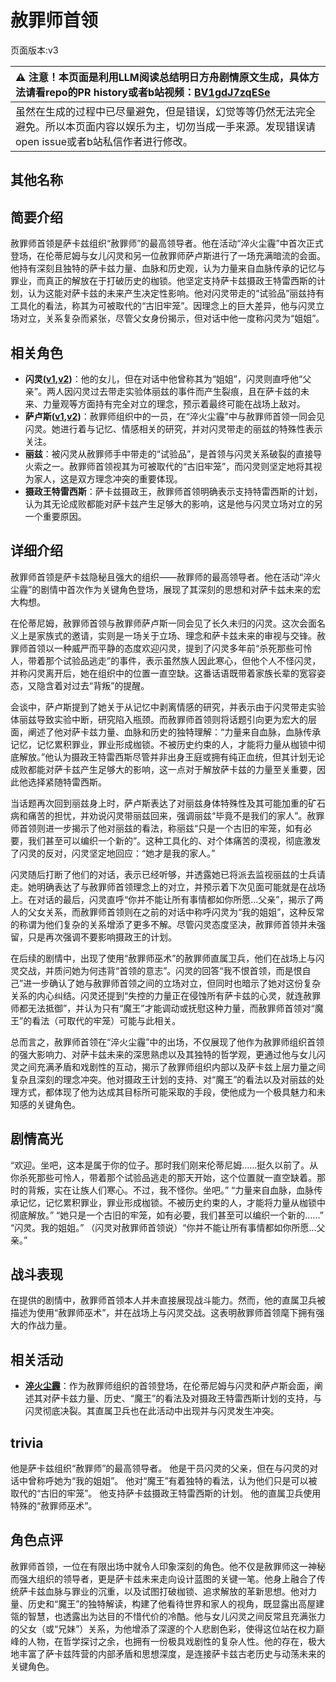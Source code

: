 # 赦罪师首领
页面版本:v3
 

| :warning: 注意！本页面是利用LLM阅读总结明日方舟剧情原文生成，具体方法请看repo的PR history或者b站视频：[BV1gdJ7zqESe](https://www.bilibili.com/video/BV1gdJ7zqESe/)         |
|:----------------------------|
| 虽然在生成的过程中已尽量避免，但是错误，幻觉等等仍然无法完全避免。所以本页面内容以娱乐为主，切勿当成一手来源。发现错误请open issue或者b站私信作者进行修改。|



## 其他名称

## 简要介绍
赦罪师首领是萨卡兹组织“赦罪师”的最高领导者。他在活动“淬火尘霾”中首次正式登场，在伦蒂尼姆与女儿闪灵和另一位赦罪师萨卢斯进行了一场充满暗流的会面。他持有深刻且独特的萨卡兹力量、血脉和历史观，认为力量来自血脉传承的记忆与罪业，而真正的解放在于打破历史的枷锁。他坚定支持萨卡兹摄政王特雷西斯的计划，认为这能对萨卡兹的未来产生决定性影响。他对闪灵带走的“试验品”丽兹持有工具化的看法，称其为可被取代的“古旧牢笼”。因理念上的巨大差异，他与闪灵立场对立，关系复杂而紧张，尽管父女身份揭示，但对话中他一度称闪灵为“姐姐”。
## 相关角色
-   **闪灵([v1](../chars/char_147_shining.md),[v2](char_147_shining.md))**：他的女儿，但在对话中他曾称其为“姐姐”，闪灵则直呼他“父亲”。两人因闪灵过去带走实验体丽兹的事件而产生裂痕，且在萨卡兹的未来、力量观等方面持有完全对立的理念，预示着最终可能在战场上敌对。
-   **萨卢斯([v1](../chars/extended_char_sa_lu_si.md),[v2](extended_char_sa_lu_si.md))**：赦罪师组织中的一员，在“淬火尘霾”中与赦罪师首领一同会见闪灵。她进行着与记忆、情感相关的研究，并对闪灵带走的丽兹的特殊性表示关注。
-   **丽兹**：被闪灵从赦罪师手中带走的“试验品”，是首领与闪灵关系破裂的直接导火索之一。赦罪师首领视其为可被取代的“古旧牢笼”，而闪灵则坚定地将其视为家人，这是双方理念冲突的重要体现。
-   **摄政王特雷西斯**：萨卡兹摄政王，赦罪师首领明确表示支持特雷西斯的计划，认为其无论成败都能对萨卡兹产生足够大的影响，这是他与闪灵立场对立的另一个重要原因。
## 详细介绍
赦罪师首领是萨卡兹隐秘且强大的组织——赦罪师的最高领导者。他在活动“淬火尘霾”的剧情中首次作为关键角色登场，展现了其深刻的思想和对萨卡兹未来的宏大构想。

在伦蒂尼姆，赦罪师首领与赦罪师萨卢斯一同会见了长久未归的闪灵。这次会面名义上是家族式的邀请，实则是一场关于立场、理念和萨卡兹未来的审视与交锋。赦罪师首领以一种威严而平静的态度欢迎闪灵，提到了闪灵多年前“杀死那些可怜人，带着那个试验品逃走”的事件，表示虽然族人因此寒心，但他个人不怪闪灵，并称闪灵离开后，她在组织中的位置一直空缺。这番话语既带着家族长辈的宽容姿态，又隐含着对过去“背叛”的提醒。

会谈中，萨卢斯提到了她关于从记忆中剥离情感的研究，并表示由于闪灵带走实验体丽兹导致实验中断，研究陷入瓶颈。而赦罪师首领则将话题引向更为宏大的层面，阐述了他对萨卡兹力量、血脉和历史的独特理解：“力量来自血脉，血脉传承记忆，记忆累积罪业，罪业形成枷锁。不被历史约束的人，才能将力量从枷锁中彻底解放。”他认为摄政王特雷西斯尽管并非出身王庭或拥有纯正血统，但其计划无论成败都能对萨卡兹产生足够大的影响，这一点对于解放萨卡兹的力量至关重要，因此他选择紧随特雷西斯。

当话题再次回到丽兹身上时，萨卢斯表达了对丽兹身体特殊性及其可能加重的矿石病和痛苦的担忧，并劝说闪灵带丽兹回来，强调丽兹“毕竟不是我们的家人”。赦罪师首领则进一步揭示了他对丽兹的看法，称丽兹“只是一个古旧的牢笼，如有必要，我们甚至可以编织一个新的”。这种工具化的、对个体痛苦的漠视，彻底激发了闪灵的反对，闪灵坚定地回应：“她才是我的家人。”

闪灵随后打断了他们的对话，表示已经听够，并透露她已将派去监视丽兹的士兵请走。她明确表达了与赦罪师首领理念上的对立，并预示着下次见面可能就是在战场上。在对话的最后，闪灵直呼“你并不能让所有事情都如你所愿...父亲”，揭示了两人的父女关系，而赦罪师首领则在之前的对话中称呼闪灵为“我的姐姐”，这种反常的称谓为他们复杂的关系增添了更多不解。尽管闪灵态度坚决，赦罪师首领并未强留，只是再次强调不要影响摄政王的计划。

在后续的剧情中，出现了使用“赦罪师巫术”的赦罪师直属卫兵，他们在战场上与闪灵交战，并质问她为何违背“首领的意志”。闪灵的回答“我不恨首领，而是恨自己”进一步确认了她与赦罪师首领之间的立场对立，但同时也暗示了她对这份复杂关系的内心纠结。闪灵还提到“失控的力量正在侵蚀所有萨卡兹的心灵，就连赦罪师都无法抵御”，并认为只有“魔王”才能调动或抚慰这种力量，而赦罪师首领对“魔王”的看法（可取代的牢笼）可能与此相关。

总而言之，赦罪师首领在“淬火尘霾”中的出场，不仅展现了他作为赦罪师组织首领的强大影响力、对萨卡兹未来的深思熟虑以及其独特的哲学观，更通过他与女儿闪灵之间充满矛盾和戏剧性的互动，揭示了赦罪师组织内部以及萨卡兹上层力量之间复杂且深刻的理念冲突。他对摄政王计划的支持、对“魔王”的看法以及对丽兹的处理方式，都体现了他为达成其目标所可能采取的手段，使他成为一个极具魅力和未知感的关键角色。
## 剧情高光
“欢迎。坐吧，这本是属于你的位子。那时我们刚来伦蒂尼姆......挺久以前了。从你杀死那些可怜人，带着那个试验品逃走的那天开始，这个位置就一直空缺着。那时的背叛，实在让族人们寒心。不过，我不怪你。坐吧。”
“力量来自血脉，血脉传承记忆，记忆累积罪业，罪业形成枷锁。不被历史约束的人，才能将力量从枷锁中彻底解放。”
“她只是一个古旧的牢笼，如有必要，我们甚至可以编织一个新的......”
“闪灵。我的姐姐。”
（闪灵对赦罪师首领说）“你并不能让所有事情都如你所愿...父亲。”
## 战斗表现
在提供的剧情中，赦罪师首领本人并未直接展现战斗能力。然而，他的直属卫兵被描述为使用“赦罪师巫术”，并在战场上与闪灵交战。这表明赦罪师首领麾下拥有强大的作战力量。
## 相关活动
-   **[淬火尘霾](../stories/main_11.md)**：作为赦罪师组织的首领登场，在伦蒂尼姆与闪灵和萨卢斯会面，阐述其对萨卡兹力量、历史、“魔王”的看法及对摄政王特雷西斯计划的支持，与闪灵彻底决裂。其直属卫兵也在此活动中出现并与闪灵发生冲突。
## trivia
他是萨卡兹组织“赦罪师”的最高领导者。
他是干员闪灵的父亲，但在与闪灵的对话中曾称呼她为“我的姐姐”。
他对“魔王”有着独特的看法，认为他们只是可以被取代的“古旧的牢笼”。
他支持萨卡兹摄政王特雷西斯的计划。
他的直属卫兵使用特殊的“赦罪师巫术”。
## 角色点评
赦罪师首领，一位在有限出场中就令人印象深刻的角色。他不仅是赦罪师这一神秘而强大组织的领导者，更是萨卡兹未来走向设计蓝图的关键一笔。他身上融合了传统萨卡兹血脉与罪业的沉重，以及试图打破枷锁、追求解放的革新思想。他对力量、历史和“魔王”的独特解读，构建了他看待世界和家人的视角，既显露出高屋建瓴的智慧，也透露出为达目的不惜代价的冷酷。他与女儿闪灵之间反常且充满张力的父女（或“兄妹”）关系，为他增添了深邃的个人悲剧色彩，使得这位站在权力巅峰的人物，在哲学探讨之余，也拥有一份极具戏剧性的复杂人性。他的存在，极大地丰富了萨卡兹阵营的内部矛盾和思想深度，是连接萨卡兹古老历史与动荡未来的关键角色。